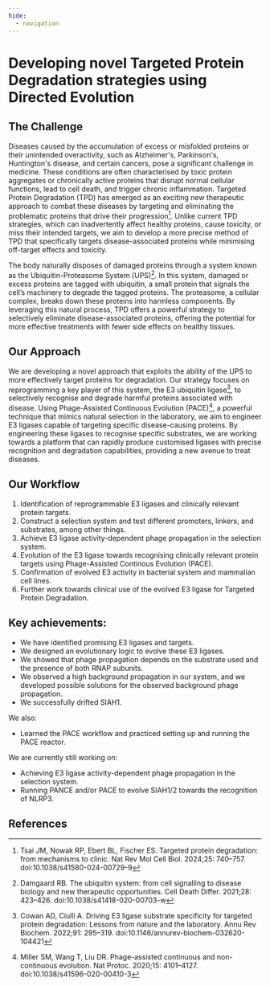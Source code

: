 ```yaml
---
hide:
  - navigation
---
```



# Developing novel Targeted Protein Degradation strategies using Directed Evolution

## The Challenge

Diseases caused by the accumulation of excess or misfolded proteins or their unintended overactivity, such as Alzheimer's, Parkinson's, Huntington's disease, and certain cancers, pose a significant challenge in medicine. These conditions are often characterised by toxic protein aggregates or chronically active proteins that disrupt normal cellular functions, lead to cell death, and trigger chronic inflammation. Targeted Protein Degradation (TPD) has emerged as an exciting new therapeutic approach to combat these diseases by targeting and eliminating the problematic proteins that drive their progression[^ubi_first]. Unlike current TPD strategies, which can inadvertently affect healthy proteins, cause toxicity, or miss their intended targets, we aim to develop a more precise method of TPD that specifically targets disease-associated proteins while minimising off-target effects and toxicity. 

The body naturally disposes of damaged proteins through a system known as the Ubiquitin-Proteasome System (UPS)[^ubi_fourth]. In this system, damaged or excess proteins are tagged with ubiquitin, a small protein that signals the cell’s machinery to degrade the tagged proteins. The proteasome, a cellular complex, breaks down these proteins into harmless components. By leveraging this natural process, TPD offers a powerful strategy to selectively eliminate disease-associated proteins, offering the potential for more effective treatments with fewer side effects on healthy tissues.

## Our Approach

We are developing a novel approach that exploits the ability of the UPS to more effectively target proteins for degradation. Our strategy focuses on reprogramming a key player of this system, the E3 ubiquitin ligase[^ubi_second], to selectively recognise and degrade harmful proteins associated with disease. Using Phage-Assisted Continuous Evolution (PACE)[^pace_review], a powerful technique that mimics natural selection in the laboratory, we aim to engineer E3 ligases capable of targeting specific disease-causing proteins. By engineering these ligases to recognise specific substrates, we are working towards a platform that can rapidly produce customised ligases with precise recognition and degradation capabilities, providing a new avenue to treat diseases. 

## Our Workflow
1. Identification of reprogrammable E3 ligases and clinically relevant protein targets.
2. Construct a selection system and test different promoters, linkers, and substrates, among other things.
3. Achieve E3 ligase activity-dependent phage propagation in the selection system.
4. Evolution of the E3 ligase towards recognising clinically relevant protein targets using Phage-Assisted Continous Evolution (PACE).
5. Confirmation of evolved E3 activity in bacterial system and mammalian cell lines.
6. Further work towards clinical use of the evolved E3 ligase for Targeted Protein Degradation.

## Key achievements:

* We have identified promising E3 ligases and targets.
* We designed an evolutionary logic to evolve these E3 ligases.
* We showed that phage propagation depends on the substrate used and the presence of both RNAP subunits.
* We observed a high background propagation in our system, and we developed possible solutions for the observed background phage propagation.
* We successfully drifted SIAH1. 

We also: 

* Learned the PACE workflow and practiced setting up and running the PACE reactor. 

We are currently still working on: 

* Achieving E3 ligase activity-dependent phage propagation in the selection system.
* Running PANCE and/or PACE to evolve SIAH1/2 towards the recognition of NLRP3. 

## References
[^ubi_first]:Tsai JM, Nowak RP, Ebert BL, Fischer ES. Targeted protein degradation: from mechanisms to clinic. Nat Rev Mol Cell Biol. 2024;25: 740–757. doi:10.1038/s41580-024-00729-9
[^ubi_fourth]:Damgaard RB. The ubiquitin system: from cell signalling to disease biology and new therapeutic opportunities. Cell Death Differ. 2021;28: 423–426. doi:10.1038/s41418-020-00703-w
[^ubi_second]:Cowan AD, Ciulli A. Driving E3 ligase substrate specificity for targeted protein degradation: Lessons from nature and the laboratory. Annu Rev Biochem. 2022;91: 295–319. doi:10.1146/annurev-biochem-032620-104421
[^pace_review]:Miller SM, Wang T, Liu DR. Phage-assisted continuous and non-continuous evolution. Nat Protoc. 2020;15: 4101–4127. doi:10.1038/s41596-020-00410-3
